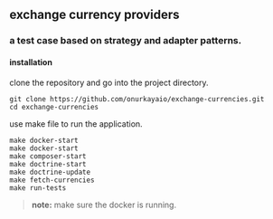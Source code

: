 ## exchange currency providers

### a test case based on strategy and adapter patterns. 

#### installation 

clone the repository and go into the project directory.

`git clone https://github.com/onurkayaio/exchange-currencies.git`  
`cd exchange-currencies`   

use make file to run the application.

`make docker-start`  
`make docker-start`  
`make composer-start`  
`make doctrine-start`  
`make doctrine-update`  
`make fetch-currencies`  
`make run-tests` 

> **note:** make sure the docker is running.
